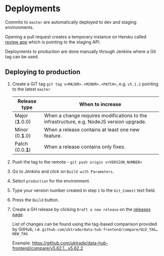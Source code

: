 # Deployments

Commits to `master` are automatically deployed to dev and staging environments.

Opening a pull request creates a temporary instance on Heroku called [review app](https://devcenter.heroku.com/articles/github-integration-review-apps) which is pointing to the staging API.

Deployments to production are done manually through Jenkins where a Git tag can be used.

## Deploying to production

1. Create a GIT tag `git tag v<MAJOR>.<MINOR>.<PATCH>`, e.g. `v5.1.2` pointing to the latest `master`

   | Release type      | When to increase                                                                         |
   | ----------------- | ---------------------------------------------------------------------------------------- |
   | Major (**1**.0.0) | When a change requires modifications to the infrastructure, e.g. NodeJS version upgrade. |
   | Minor (0.**1**.0) | When a release contains at least one new feature.                                        |
   | Patch (0.0.**1**) | When a release contains only fixes.                                                      |

2. Push the tag to the remote - `git push origin v<VERSION_NUMBER>`

3. Go to Jenkins and click on `Build with Parameters`.

4. Select `production` for the environment.

5. Type your version number created in step `1` to the `Git_Commit` text field.

6. Press the `Build` button.

7. Create a GH release by clicking `Draft a new release` on the [releases page](https://github.com/uktrade/data-hub-frontend/releases).

   List of changes can be found using the tag-based comparison
   provided by GitHub, i.e. `github.com/uktrade/data-hub-frontend/compare/OLD_TAG…NEW_TAG`

   Example: https://github.com/uktrade/data-hub-frontend/compare/v5.62.1...v5.62.2

